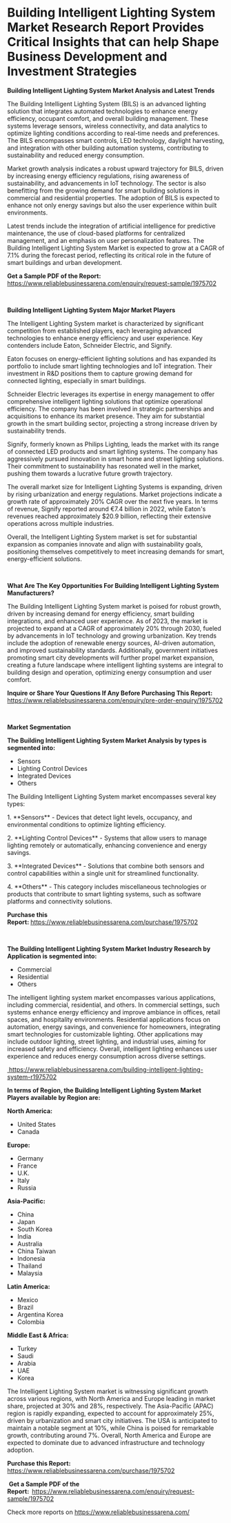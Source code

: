 <p><h1>Building Intelligent Lighting System Market Research Report Provides Critical Insights that can help Shape Business Development and Investment Strategies</h1></p><p><strong>Building Intelligent Lighting System Market Analysis and Latest Trends</strong></p>
<p><p>The Building Intelligent Lighting System (BILS) is an advanced lighting solution that integrates automated technologies to enhance energy efficiency, occupant comfort, and overall building management. These systems leverage sensors, wireless connectivity, and data analytics to optimize lighting conditions according to real-time needs and preferences. The BILS encompasses smart controls, LED technology, daylight harvesting, and integration with other building automation systems, contributing to sustainability and reduced energy consumption.</p><p>Market growth analysis indicates a robust upward trajectory for BILS, driven by increasing energy efficiency regulations, rising awareness of sustainability, and advancements in IoT technology. The sector is also benefitting from the growing demand for smart building solutions in commercial and residential properties. The adoption of BILS is expected to enhance not only energy savings but also the user experience within built environments.</p><p>Latest trends include the integration of artificial intelligence for predictive maintenance, the use of cloud-based platforms for centralized management, and an emphasis on user personalization features. The Building Intelligent Lighting System Market is expected to grow at a CAGR of 7.1% during the forecast period, reflecting its critical role in the future of smart buildings and urban development.</p></p>
<p><strong>Get a Sample PDF of the Report:&nbsp;</strong> <a href="https://www.reliablebusinessarena.com/enquiry/request-sample/1975702?utm_campaign=3268&utm_medium=2&utm_source=Github&utm_content=ia&utm_term=06042025&utm_id=building-intelligent-lighting-system">https://www.reliablebusinessarena.com/enquiry/request-sample/1975702</a></p>
<p>&nbsp;</p>
<p><strong>Building Intelligent Lighting System Major Market Players</strong></p>
<p><p>The Intelligent Lighting System market is characterized by significant competition from established players, each leveraging advanced technologies to enhance energy efficiency and user experience. Key contenders include Eaton, Schneider Electric, and Signify.</p><p>Eaton focuses on energy-efficient lighting solutions and has expanded its portfolio to include smart lighting technologies and IoT integration. Their investment in R&D positions them to capture growing demand for connected lighting, especially in smart buildings. </p><p>Schneider Electric leverages its expertise in energy management to offer comprehensive intelligent lighting solutions that optimize operational efficiency. The company has been involved in strategic partnerships and acquisitions to enhance its market presence. They aim for substantial growth in the smart building sector, projecting a strong increase driven by sustainability trends.</p><p>Signify, formerly known as Philips Lighting, leads the market with its range of connected LED products and smart lighting systems. The company has aggressively pursued innovation in smart home and street lighting solutions. Their commitment to sustainability has resonated well in the market, pushing them towards a lucrative future growth trajectory.</p><p>The overall market size for Intelligent Lighting Systems is expanding, driven by rising urbanization and energy regulations. Market projections indicate a growth rate of approximately 20% CAGR over the next five years. In terms of revenue, Signify reported around €7.4 billion in 2022, while Eaton's revenues reached approximately $20.9 billion, reflecting their extensive operations across multiple industries.</p><p>Overall, the Intelligent Lighting System market is set for substantial expansion as companies innovate and align with sustainability goals, positioning themselves competitively to meet increasing demands for smart, energy-efficient solutions.</p></p>
<p>&nbsp;</p>
<p><strong>What Are The Key Opportunities For Building Intelligent Lighting System Manufacturers?</strong></p>
<p><p>The Building Intelligent Lighting System market is poised for robust growth, driven by increasing demand for energy efficiency, smart building integrations, and enhanced user experience. As of 2023, the market is projected to expand at a CAGR of approximately 20% through 2030, fueled by advancements in IoT technology and growing urbanization. Key trends include the adoption of renewable energy sources, AI-driven automation, and improved sustainability standards. Additionally, government initiatives promoting smart city developments will further propel market expansion, creating a future landscape where intelligent lighting systems are integral to building design and operation, optimizing energy consumption and user comfort.</p></p>
<p><strong>Inquire or Share Your Questions If Any Before Purchasing This Report:</strong> <a href="https://www.reliablebusinessarena.com/enquiry/pre-order-enquiry/1975702?utm_campaign=3268&utm_medium=2&utm_source=Github&utm_content=ia&utm_term=06042025&utm_id=building-intelligent-lighting-system">https://www.reliablebusinessarena.com/enquiry/pre-order-enquiry/1975702</a></p>
<p>&nbsp;</p>
<p><strong>Market Segmentation</strong></p>
<p><strong>The Building Intelligent Lighting System Market Analysis by types is segmented into:</strong></p>
<p><ul><li>Sensors</li><li>Lighting Control Devices</li><li>Integrated Devices</li><li>Others</li></ul></p>
<p><p>The Building Intelligent Lighting System market encompasses several key types: </p><p>1. **Sensors** - Devices that detect light levels, occupancy, and environmental conditions to optimize lighting efficiency.</p><p>2. **Lighting Control Devices** - Systems that allow users to manage lighting remotely or automatically, enhancing convenience and energy savings.</p><p>3. **Integrated Devices** - Solutions that combine both sensors and control capabilities within a single unit for streamlined functionality.</p><p>4. **Others** - This category includes miscellaneous technologies or products that contribute to smart lighting systems, such as software platforms and connectivity solutions.</p></p>
<p><strong>Purchase this Report:&nbsp;</strong><a href="https://www.reliablebusinessarena.com/purchase/1975702?utm_campaign=3268&utm_medium=2&utm_source=Github&utm_content=ia&utm_term=06042025&utm_id=building-intelligent-lighting-system">https://www.reliablebusinessarena.com/purchase/1975702</a></p>
<p>&nbsp;</p>
<p><strong>The Building Intelligent Lighting System Market Industry Research by Application is segmented into:</strong></p>
<p><ul><li>Commercial</li><li>Residential</li><li>Others</li></ul></p>
<p><p>The intelligent lighting system market encompasses various applications, including commercial, residential, and others. In commercial settings, such systems enhance energy efficiency and improve ambiance in offices, retail spaces, and hospitality environments. Residential applications focus on automation, energy savings, and convenience for homeowners, integrating smart technologies for customizable lighting. Other applications may include outdoor lighting, street lighting, and industrial uses, aiming for increased safety and efficiency. Overall, intelligent lighting enhances user experience and reduces energy consumption across diverse settings.</p></p>
<p><a href="https://www.reliablebusinessarena.com/building-intelligent-lighting-system-r1975702?utm_campaign=3268&utm_medium=2&utm_source=Github&utm_content=ia&utm_term=06042025&utm_id=building-intelligent-lighting-system">&nbsp;https://www.reliablebusinessarena.com/building-intelligent-lighting-system-r1975702</a></p>
<p><strong>In terms of Region, the Building Intelligent Lighting System Market Players available by Region are:</strong></p>
<p>
    <p> <strong> North America: </strong>
        <ul>
            <li>United States</li>
            <li>Canada</li>
        </ul>
        </p> 
    <p> <strong> Europe: </strong>
        <ul>
            <li>Germany</li>
            <li>France</li>
            <li>U.K.</li>
            <li>Italy</li>
            <li>Russia</li>
        </ul>
        </p> 
    <p> <strong> Asia-Pacific: </strong>
        <ul>
            <li>China</li>
            <li>Japan</li>
            <li>South Korea</li>
            <li>India</li>
            <li>Australia</li>
            <li>China Taiwan</li>
            <li>Indonesia</li>
            <li>Thailand</li>
            <li>Malaysia</li>
        </ul>
        </p> 
    <p> <strong> Latin America: </strong>
        <ul>
            <li>Mexico</li>
            <li>Brazil</li>
            <li>Argentina Korea</li>
            <li>Colombia</li>
        </ul>
        </p> 
    <p> <strong> Middle East & Africa: </strong>
        <ul>
            <li>Turkey</li>
            <li>Saudi</li>
            <li>Arabia</li>
            <li>UAE</li>
            <li>Korea</li>
        </ul>
    </p>
    </p>
<p><p>The Intelligent Lighting System market is witnessing significant growth across various regions, with North America and Europe leading in market share, projected at 30% and 28%, respectively. The Asia-Pacific (APAC) region is rapidly expanding, expected to account for approximately 25%, driven by urbanization and smart city initiatives. The USA is anticipated to maintain a notable segment at 10%, while China is poised for remarkable growth, contributing around 7%. Overall, North America and Europe are expected to dominate due to advanced infrastructure and technology adoption.</p></p>
<p><strong>Purchase this Report: </strong><a href="https://www.reliablebusinessarena.com/purchase/1975702?utm_campaign=3268&utm_medium=2&utm_source=Github&utm_content=ia&utm_term=06042025&utm_id=building-intelligent-lighting-system">https://www.reliablebusinessarena.com/purchase/1975702</a></p>
<p>&nbsp;<strong>Get a Sample PDF of the Report:&nbsp;&nbsp;</strong><a href="https://www.reliablebusinessarena.com/enquiry/request-sample/1975702?utm_campaign=3268&utm_medium=2&utm_source=Github&utm_content=ia&utm_term=06042025&utm_id=building-intelligent-lighting-system">https://www.reliablebusinessarena.com/enquiry/request-sample/1975702</a></p>
<p><strong></strong></p>
<p>Check more reports on <a href="https://www.reliablebusinessarena.com/?utm_campaign=3268&utm_medium=2&utm_source=Github&utm_content=ia&utm_term=06042025&utm_id=building-intelligent-lighting-system">https://www.reliablebusinessarena.com/</a></p>